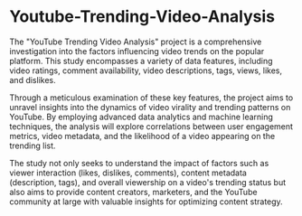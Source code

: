 # Youtube-Trending-Video-Analysis


The "YouTube Trending Video Analysis" project is a comprehensive investigation into the factors influencing video trends on the popular platform. This study encompasses a variety of data features, including video ratings, comment availability, video descriptions, tags, views, likes, and dislikes.


Through a meticulous examination of these key features, the project aims to unravel insights into the dynamics of video virality and trending patterns on YouTube. By employing advanced data analytics and machine learning techniques, the analysis will explore correlations between user engagement metrics, video metadata, and the likelihood of a video appearing on the trending list.

The study not only seeks to understand the impact of factors such as viewer interaction (likes, dislikes, comments), content metadata (description, tags), and overall viewership on a video's trending status but also aims to provide content creators, marketers, and the YouTube community at large with valuable insights for optimizing content strategy.

